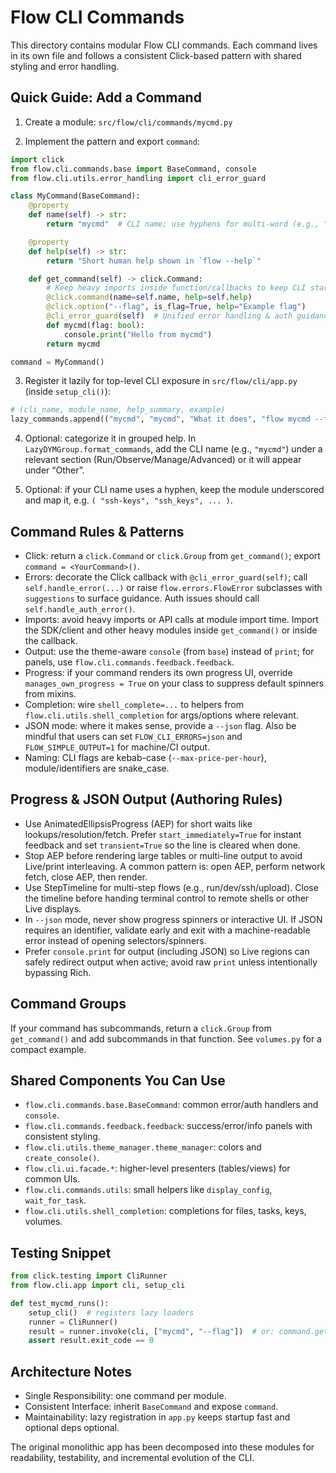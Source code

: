 # Flow CLI Commands

This directory contains modular Flow CLI commands. Each command lives in its own file and follows a consistent Click-based pattern with shared styling and error handling.

## Quick Guide: Add a Command

1) Create a module: `src/flow/cli/commands/mycmd.py`

2) Implement the pattern and export `command`:
```python
import click
from flow.cli.commands.base import BaseCommand, console
from flow.cli.utils.error_handling import cli_error_guard

class MyCommand(BaseCommand):
    @property
    def name(self) -> str:
        return "mycmd"  # CLI name; use hyphens for multi-word (e.g., "ssh-keys")

    @property
    def help(self) -> str:
        return "Short human help shown in `flow --help`"

    def get_command(self) -> click.Command:
        # Keep heavy imports inside function/callbacks to keep CLI startup fast
        @click.command(name=self.name, help=self.help)
        @click.option("--flag", is_flag=True, help="Example flag")
        @cli_error_guard(self)  # Unified error handling & auth guidance
        def mycmd(flag: bool):
            console.print("Hello from mycmd")
        return mycmd

command = MyCommand()
```

3) Register it lazily for top-level CLI exposure in `src/flow/cli/app.py` (inside `setup_cli()`):
```python
# (cli_name, module_name, help_summary, example)
lazy_commands.append(("mycmd", "mycmd", "What it does", "flow mycmd --flag"))
```

4) Optional: categorize it in grouped help. In `LazyDYMGroup.format_commands`, add the CLI name (e.g., `"mycmd"`) under a relevant section (Run/Observe/Manage/Advanced) or it will appear under “Other”.

5) Optional: if your CLI name uses a hyphen, keep the module underscored and map it, e.g. `( "ssh-keys", "ssh_keys", ... )`.

## Command Rules & Patterns

- Click: return a `click.Command` or `click.Group` from `get_command()`; export `command = <YourCommand>()`.
- Errors: decorate the Click callback with `@cli_error_guard(self)`; call `self.handle_error(...)` or raise `flow.errors.FlowError` subclasses with `suggestions` to surface guidance. Auth issues should call `self.handle_auth_error()`.
- Imports: avoid heavy imports or API calls at module import time. Import the SDK/client and other heavy modules inside `get_command()` or inside the callback.
- Output: use the theme-aware `console` (from `base`) instead of `print`; for panels, use `flow.cli.commands.feedback.feedback`.
- Progress: if your command renders its own progress UI, override `manages_own_progress = True` on your class to suppress default spinners from mixins.
- Completion: wire `shell_complete=...` to helpers from `flow.cli.utils.shell_completion` for args/options where relevant.
- JSON mode: where it makes sense, provide a `--json` flag. Also be mindful that users can set `FLOW_CLI_ERRORS=json` and `FLOW_SIMPLE_OUTPUT=1` for machine/CI output.
- Naming: CLI flags are kebab-case (`--max-price-per-hour`), module/identifiers are snake_case.

## Progress & JSON Output (Authoring Rules)

- Use AnimatedEllipsisProgress (AEP) for short waits like lookups/resolution/fetch. Prefer `start_immediately=True` for instant feedback and set `transient=True` so the line is cleared when done.
- Stop AEP before rendering large tables or multi-line output to avoid Live/print interleaving. A common pattern is: open AEP, perform network fetch, close AEP, then render.
- Use StepTimeline for multi-step flows (e.g., run/dev/ssh/upload). Close the timeline before handing terminal control to remote shells or other Live displays.
- In `--json` mode, never show progress spinners or interactive UI. If JSON requires an identifier, validate early and exit with a machine-readable error instead of opening selectors/spinners.
- Prefer `console.print` for output (including JSON) so Live regions can safely redirect output when active; avoid raw `print` unless intentionally bypassing Rich.

## Command Groups

If your command has subcommands, return a `click.Group` from `get_command()` and add subcommands in that function. See `volumes.py` for a compact example.

## Shared Components You Can Use

- `flow.cli.commands.base.BaseCommand`: common error/auth handlers and `console`.
- `flow.cli.commands.feedback.feedback`: success/error/info panels with consistent styling.
- `flow.cli.utils.theme_manager.theme_manager`: colors and `create_console()`.
- `flow.cli.ui.facade.*`: higher-level presenters (tables/views) for common UIs.
- `flow.cli.commands.utils`: small helpers like `display_config`, `wait_for_task`.
- `flow.cli.utils.shell_completion`: completions for files, tasks, keys, volumes.

## Testing Snippet

```python
from click.testing import CliRunner
from flow.cli.app import cli, setup_cli

def test_mycmd_runs():
    setup_cli()  # registers lazy loaders
    runner = CliRunner()
    result = runner.invoke(cli, ["mycmd", "--flag"])  # or: command.get_command()
    assert result.exit_code == 0
```

## Architecture Notes

- Single Responsibility: one command per module.
- Consistent Interface: inherit `BaseCommand` and expose `command`.
- Maintainability: lazy registration in `app.py` keeps startup fast and optional deps optional.

The original monolithic app has been decomposed into these modules for readability, testability, and incremental evolution of the CLI.

